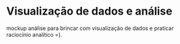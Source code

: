 # Visualização de dados e análise
mockup análise para brincar com visualização de dados e praticar raciocínio analítico =). 
